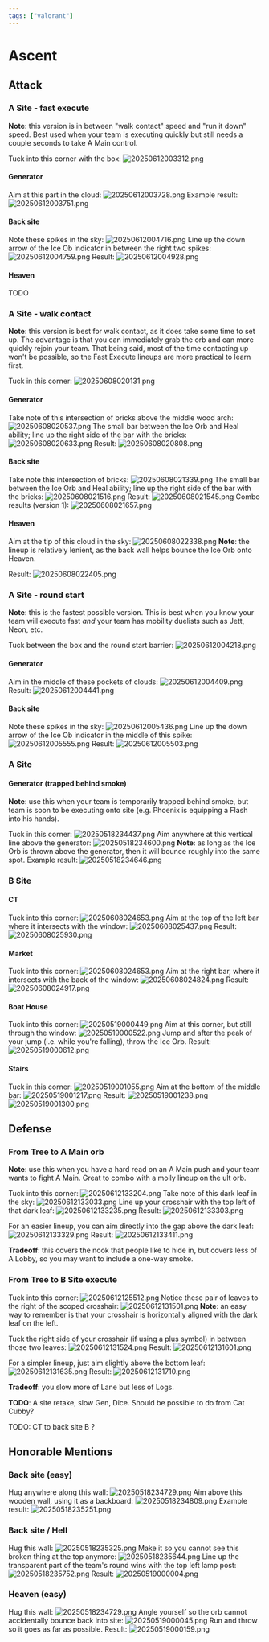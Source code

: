 ```yaml
---
tags: ["valorant"]
---
```


# Ascent

## Attack

### A Site - fast execute

**Note**: this version is in between "walk contact" speed and "run it down" speed. Best used when your team is executing quickly but still needs a couple seconds to take A Main control.

Tuck into this corner with the box:
![20250612003312.png](/screenshots/20250612003312.png)

#### Generator

Aim at this part in the cloud:
![20250612003728.png](/screenshots/20250612003728.png)
Example result:
![20250612003751.png](/screenshots/20250612003751.png)

#### Back site

Note these spikes in the sky:
![20250612004716.png](/screenshots/20250612004716.png)
Line up the down arrow of the Ice Ob indicator in between the right two spikes:
![20250612004759.png](/screenshots/20250612004759.png)
Result:
![20250612004928.png](/screenshots/20250612004928.png)

#### Heaven

TODO

### A Site - walk contact

**Note**: this version is best for walk contact, as it does take some time to set up. The advantage is that you can immediately grab the orb and can more quickly rejoin your team. That being said, most of the time contacting up won't be possible, so the Fast Execute lineups are more practical to learn first.

Tuck in this corner:
![20250608020131.png](/screenshots/20250608020131.png)

#### Generator

Take note of this intersection of bricks above the middle wood arch:
![20250608020537.png](/screenshots/20250608020537.png)
The small bar between the Ice Orb and Heal ability; line up the right side of the bar with the bricks:
![20250608020633.png](/screenshots/20250608020633.png)
Result:
![20250608020808.png](/screenshots/20250608020808.png)

#### Back site

Take note this intersection of bricks:
![20250608021339.png](/screenshots/20250608021339.png)
The small bar between the Ice Orb and Heal ability; line up the right side of the bar with the bricks:
![20250608021516.png](/screenshots/20250608021516.png)
Result:
![20250608021545.png](/screenshots/20250608021545.png)
Combo results (version 1):
![20250608021657.png](/screenshots/20250608021657.png)

#### Heaven

Aim at the tip of this cloud in the sky:
![20250608022338.png](/screenshots/20250608022338.png)
**Note**: the lineup is relatively lenient, as the back wall helps bounce the Ice Orb onto Heaven.

Result:
![20250608022405.png](/screenshots/20250608022405.png)


### A Site - round start

**Note**: this is the fastest possible version. This is best when you know your team will execute fast _and_ your team has mobility duelists such as Jett, Neon, etc.

Tuck between the box and the round start barrier:
![20250612004218.png](/screenshots/20250612004218.png)

#### Generator

Aim in the middle of these pockets of clouds:
![20250612004409.png](/screenshots/20250612004409.png)
Result:
![20250612004441.png](/screenshots/20250612004441.png)

#### Back site

Note these spikes in the sky:
![20250612005436.png](/screenshots/20250612005436.png)
Line up the down arrow of the Ice Ob indicator in the middle of this spike:
![20250612005555.png](/screenshots/20250612005555.png)
Result:
![20250612005503.png](/screenshots/20250612005503.png)

### A Site

#### Generator (trapped behind smoke)

**Note**: use this when your team is temporarily trapped behind smoke, but team is soon to be executing onto site (e.g. Phoenix is equipping a Flash into his hands).

Tuck in this corner:
![20250518234437.png](/screenshots/20250518234437.png)
Aim anywhere at this vertical line above the generator:
![20250518234600.png](/screenshots/20250518234600.png)
**Note**: as long as the Ice Orb is thrown above the generator, then it will bounce roughly into the same spot.
Example result:
![20250518234646.png](/screenshots/20250518234646.png)

### B Site

#### CT

Tuck into this corner:
![20250608024653.png](/screenshots/20250608024653.png)
Aim at the top of the left bar where it intersects with the window:
![20250608025437.png](/screenshots/20250608025437.png)
Result:
![20250608025930.png](/screenshots/20250608025930.png)

#### Market

Tuck into this corner:
![20250608024653.png](/screenshots/20250608024653.png)
Aim at the right bar, where it intersects with the back of the window:
![20250608024824.png](/screenshots/20250608024824.png)
Result:
![20250608024917.png](/screenshots/20250608024917.png)

#### Boat House

Tuck into this corner:
![20250519000449.png](/screenshots/20250519000449.png)
Aim at this corner, but still through the window:
![20250519000522.png](/screenshots/20250519000522.png)
Jump and after the peak of your jump (i.e. while you're falling), throw the Ice Orb.
Result:
![20250519000612.png](/screenshots/20250519000612.png)

#### Stairs

Tuck in this corner:
![20250519001055.png](/screenshots/20250519001055.png)
Aim at the bottom of the middle bar:
![20250519001217.png](/screenshots/20250519001217.png)
Result:
![20250519001238.png](/screenshots/20250519001238.png)
![20250519001300.png](/screenshots/20250519001300.png)

## Defense

### From Tree to A Main orb

**Note**: use this when you have a hard read on an A Main push and your team wants to fight A Main. Great to combo with a molly lineup on the ult orb.

Tuck into this corner:
![20250612133204.png](/screenshots/20250612133204.png)
Take note of this dark leaf in the sky:
![20250612133033.png](/screenshots/20250612133033.png)
Line up your crosshair with the top left of that dark leaf:
![20250612133235.png](/screenshots/20250612133235.png)
Result:
![20250612133303.png](/screenshots/20250612133303.png)

For an easier lineup, you can aim directly into the gap above the dark leaf:
![20250612133329.png](/screenshots/20250612133329.png)
Result:
![20250612133411.png](/screenshots/20250612133411.png)

**Tradeoff**: this covers the nook that people like to hide in, but covers less of A Lobby, so you may want to include a one-way smoke.

### From Tree to B Site execute

Tuck into this corner:
![20250612125512.png](/screenshots/20250612125512.png)
Notice these pair of leaves to the right of the scoped crosshair:
![20250612131501.png](/screenshots/20250612131501.png)
**Note**: an easy way to remember is that your crosshair is horizontally aligned with the dark leaf on the left.

Tuck the right side of your crosshair (if using a plus symbol) in between those two leaves:
![20250612131524.png](/screenshots/20250612131524.png)
Result:
![20250612131601.png](/screenshots/20250612131601.png)

For a simpler lineup, just aim slightly above the bottom leaf:
![20250612131635.png](/screenshots/20250612131635.png)
Result:
![20250612131710.png](/screenshots/20250612131710.png)

**Tradeoff**: you slow more of Lane but less of Logs.

**TODO**: A site retake, slow Gen, Dice. Should be possible to do from Cat Cubby?

TODO: CT to back site B ?

## Honorable Mentions

### Back site (easy)

Hug anywhere along this wall:
![20250518234729.png](/screenshots/20250518234729.png)
Aim above this wooden wall, using it as a backboard:
![20250518234809.png](/screenshots/20250518234809.png)
Example result:
![20250518235251.png](/screenshots/20250518235251.png)

### Back site / Hell

Hug this wall:
![20250518235325.png](/screenshots/20250518235325.png)
Make it so you cannot see this broken thing at the top anymore:
![20250518235644.png](/screenshots/20250518235644.png)
Line up the transparent part of the team's round wins with the top left lamp post:
![20250518235752.png](/screenshots/20250518235752.png)
Result:
![20250519000004.png](/screenshots/20250519000004.png)

### Heaven (easy)

Hug this wall:
![20250518234729.png](/screenshots/20250518234729.png)
Angle yourself so the orb cannot accidentally bounce back into site:
![20250519000045.png](/screenshots/20250519000045.png)
Run and throw so it goes as far as possible.
Result:
![20250519000159.png](/screenshots/20250519000159.png)
